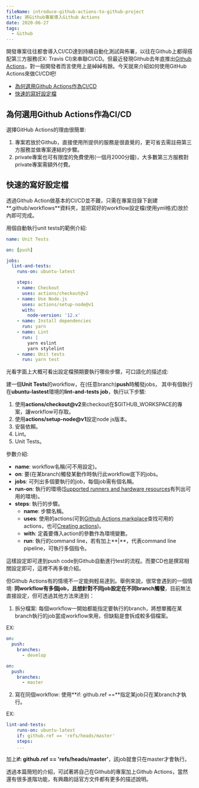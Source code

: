 ```yaml
---
fileName: introduce-github-actions-to-github-project
title: 將Github專案導入Github Actions
date: 2020-06-27
tags:
  - Github
---
```

開發專案往往都會導入CI/CD達到持續自動化測試與佈署，以往在Github上都得搭配第三方服務(EX: Travis CI)來串聯CI/CD。但最近發現Github去年底推出[Github Actions](https://help.github.com/en/actions)，對一般開發者而言使用上是綽綽有餘。今天就來介紹如何使用GitHub Actions來做CI/CD吧!

- [為何選用Github Actions作為CI/CD](#為何選用github-actions作為cicd)
- [快速的寫好設定檔](#快速的寫好設定檔)

## 為何選用Github Actions作為CI/CD
選擇GitHub Actions的理由很簡單:
1. 專案若放於Github，直接使用所提供的服務是很直覺的，更可省去需註冊第三方服務並做專案連結的步驟。
2. private專案也可有限度的免費使用(一個月2000分鐘)，大多數第三方服務對private專案需額外付費。

## 快速的寫好設定檔
透過Github Action做基本的CI/CD並不難，只需在專案目錄下創建**.github/workflows**資料夾，並把寫好的workflow設定檔(使用yml格式)放於內即可完成。

用個自動執行unit tests的範例介紹:

```yml
name: Unit Tests

on: [push]

jobs:
  lint-and-tests:
    runs-on: ubuntu-latest

    steps:
    - name: Checkout
      uses: actions/checkout@v2
    - name: Use Node.js
      uses: actions/setup-node@v1
      with:
        node-version: '12.x'
    - name: Install dependencies
      run: yarn
    - name: Lint
      run: |
        yarn eslint
        yarn stylelint
    - name: Unit tests
      run: yarn test
```

光看字面上大概可看出設定檔預期要執行哪些步驟，可口語化的描述成:

建一個**Unit Tests**的workflow，在(任意branch)**push**時觸發jobs，
其中有個執行在**ubuntu-lastest**環境的**lint-and-tests job**，執行以下步驟:
1. 使用**actions/checkout@v2**來checkout在$GITHUB_WORKSPACE的專案，讓workflow可存取。
2. 使用**actions/setup-node@v1**設定node js版本。
3. 安裝依賴。
4. Lint。
5. Unit Tests。

參數介紹:
- **name**: workflow名稱(可不用設定)。
- **on**: 要(在某branch)觸發某動作時執行此workflow底下的jobs。
- **jobs**: 可列出多個要執行的job，每個job需有個名稱。
- **run-on**: 執行的環境([Supported runners and hardware resources](https://help.github.com/en/actions/reference/virtual-environments-for-github-hosted-runners#supported-runners-and-hardware-resources)有列出可用的環境)。
- **steps**: 執行的步驟。
  - **name**: 步驟名稱。
  - **uses**: 使用的actions(可到[Github Actions markplace](https://github.com/marketplace)查找可用的actions，也可[Creating actions](https://help.github.com/en/actions/creating-actions))。
  - **with**: 定義要傳入action的參數作為環境變數。
  - **run**: 執行的command line，若有加上**|**，代表command line pipeline，可執行多個指令。

這樣設定即可達到push code到Github自動進行test的流程。而要CD也是撰寫相關設定即可，這裡不再多做介紹。

但Github Actions有的情境不一定能夠輕易達到。舉例來說，很常會遇到的一個情境: **同workflow有多個job，且想針對不同job設定在不同branch觸發**，目前無法直接設定，但可透過其他方法來達到：

1. 拆分檔案: 每個workflow一開始都能指定要執行的branch，將想單獨在某branch執行的job當成workflow來用，但缺點是會拆成較多個檔案。

EX:

```yml
on:
  push:
    branches:
      - develop
```

```yml
on:
  push:
    branches:
      - master
```

2. 寫在同個workflow: 使用**if: github.ref ==**指定某job只在某branch才執行。

EX:

```yml
lint-and-tests:
    runs-on: ubuntu-latest
    if: github.ref == 'refs/heads/master'
    steps:
    ...
```

加上**if: github.ref == 'refs/heads/master'**，該job就會只在master才會執行。

透過本篇簡短的介紹，可試著將自己在Github的專案加上Github Actions，當然還有很多進階功能，有興趣的話官方文件都有更多的描述說明。
